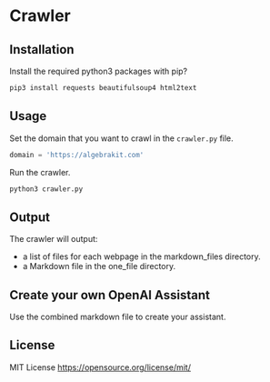 # Crawler

## Installation
Install the required python3 packages with pip?

```bash
pip3 install requests beautifulsoup4 html2text
```


## Usage
Set the domain that you want to crawl in the `crawler.py` file.
```python
domain = 'https://algebrakit.com'
```

Run the crawler.

```bash
python3 crawler.py
```

## Output
The crawler will output:
- a list of files for each webpage in the markdown_files directory.
- a Markdown file in the one_file directory.

## Create your own OpenAI Assistant
Use the combined markdown file to create your assistant.

## License
MIT License https://opensource.org/license/mit/


